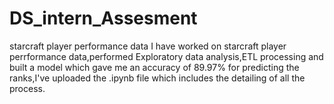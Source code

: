 # DS_intern_Assesment
starcraft player performance data
I have worked on starcraft player perrformance data,performed Exploratory data analysis,ETL processing and built a model which gave me an accuracy of 89.97% for predicting the ranks,I've uploaded the .ipynb file which includes the detailing of all the process.
